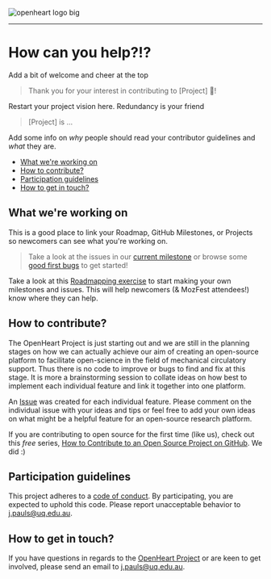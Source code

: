 ![openheart logo big](https://cloud.githubusercontent.com/assets/29052135/26570534/7620fae6-4554-11e7-8481-e0dfbe25eb17.PNG)

---

# How can you help?!?

Add a bit of welcome and cheer at the top
>Thank you for your interest in contributing to [Project] :tada:! 

Restart your project vision here. Redundancy is your friend
>[Project] is ...

Add some info on *why* people should read your contributor guidelines and *what* they are.

* [What we're working on](#what-were-working-on)
* [How to contribute?](#how-to-contribute)
* [Participation guidelines](#participation-guidelines)
* [How to get in touch?](#how-to-get-in-touch)



## What we're working on

This is a good place to link your Roadmap, GitHub Milestones, or Projects so newcomers can see what you're working on.

> Take a look at the issues in our [current milestone](https://github.com/acabunoc/mozfest-repo-template/milestone/1) or browse some [good first bugs](https://github.com/acabunoc/mozfest-repo-template/labels/good%20first%20bug) to get started!

Take a look at this [Roadmapping exercise](http://mozillascience.github.io/working-open-workshop/roadmapping/) to start making your own milestones and issues. This will help newcomers (& MozFest attendees!) know where they can help.

## How to contribute?

The OpenHeart Project is just starting out and we are still in the planning stages on how we can actually achieve our aim of creating an open-source platform to facilitate open-science in the field of mechanical circulatory support.
Thus there is no code to improve or bugs to find and fix at this stage.
It is more a brainstorming session to collate ideas on how best to implement each individual feature and link it together into one platform.

An [Issue](https://github.com/JoPauls/OpenHeart-Project/issues) was created for each individual feature. 
Please comment on the individual issue with your ideas and tips or feel free to add your own ideas on what might be a helpful feature for an open-source research platform.

If you are contributing to open source for the first time (like us), check out this *free* series, [How to Contribute to an Open Source Project on GitHub](https://egghead.io/series/how-to-contribute-to-an-open-source-project-on-github).
We did :)


## Participation guidelines

This project adheres to a [code of conduct](CODE_OF_CONDUCT.md). By participating, you are expected to uphold this code. Please report unacceptable behavior to j.pauls@uq.edu.au.


## How to get in touch?

If you have questions in regards to the [OpenHeart Project](https://github.com/JoPauls/OpenHeart-Project) or are keen to get involved, please send an email to j.pauls@uq.edu.au. 

